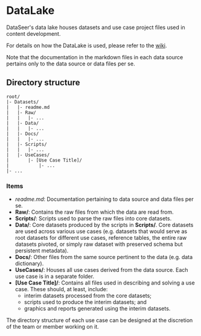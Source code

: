 # DataLake
DataSeer's data lake houses datasets and use case project files used in content development.

For details on how the DataLake is used, please refer to the [wiki](https://github.com/dataseer-carl/data-lake/wiki).

Note that the documentation in the markdown files in each data source pertains only to the data source or data files per se.

## Directory structure

```
root/
|- Datasets/
|	|- readme.md
|	|- Raw/
|	|	|- ...
|	|- Data/
|	|	|- ...
|	|- Docs/
|	|	|- ...
|	|- Scripts/
|	|	|- ...
|	|- UseCases/
|		|- [Use Case Title]/
|			|- ...
|- ...
```	
### Items

* *readme.md*: Documentation pertaining to data source and data files per se.
* **Raw/**: Contains the raw files from which the data are read from.
* **Scripts/**: Scripts used to parse the raw files into core datasets.
* **Data/**: Core datasets produced by the scripts in **Scripts/**.  Core datasets are used across various use cases (e.g. datasets that would serve as root datasets for different use cases, reference tables, the entire raw datasets pivoted, or simply raw dataset with preserved schema but persistent metadata).
* **Docs/**: Other files from the same source pertinent to the data (e.g. data dictionary).
* **UseCases/**: Houses all use cases derived from the data source.  Each use case is in a separate folder.
* **[Use Case Title]/**: Contains all files used in describing and solving a use case.  These should, at least, include:
   + interim datasets processed from the core datasets;
   + scripts used to produce the interim datasets; and
   + graphics and reports generated using the interim datasets.

The directory structure of each use case can be designed at the discretion of the team or member working on it.
